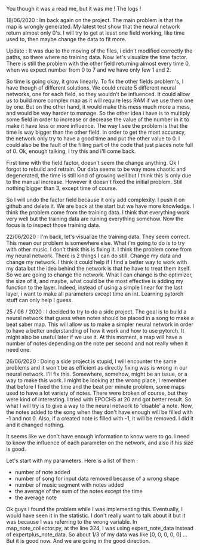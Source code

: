 You though it was a read me, but it was me ! The logs !


18/06/2020 : Im back again on the project. The main problem is that the map is wrongly generated.
My latest test show that the neural network return almost only 0's.
I will try to get at least one field working, like time used to, then maybe change the data to fit more.

Update : It was due to the moving of the files, i didn't modified correctly the paths, so there where no training data.
Now let's visualize the time factor. There is still the problem with the other field returning almost every time 0, when we expect number from 0 to 7 and we have only few 1 and 2.

So time is going okay, it grow linearly.
To fix the other fields problem's, I have though of different solutions.
We could create 5 different neural networks, one for each field, so they wouldn't be influenced.
It could allow us to build more complex map as it will require less RAM if we use them one by one.
But on the other hand, it would make this mess much more a mess, and would be way harder to manage.
So the other idea i have is to multiply some field in order to increase or decrease the value of the number in it to make it have less or more influence.
The way I see the problem is that the time is way bigger than the other field. In order to get the most accuracy, the network only try to have a good time and put the other value to 0.
I could also be the fault of the filling part of the code that just places note full of 0.
Ok, enough talking, I try this and i'll come back. 

First time with the field factor, doesn't seem the change anything.
Ok I forgot to rebuild and retrain.
Our data seems to be way more chaotic and degenerated, the time is still kind of growing well but I think this is only due to the manual increase.
However it doesn't fixed the initial problem. Still nothing bigger than 3, except time of course.

So I will undo the factor field because it only add complexity. I push it on github and delete it.
We are back at the start but we have more knowledge. I think the problem come from the training data.
I think that everything work very well but the training data are ruining everything somehow.
Now the focus is to inspect those training data.

22/06/2020 : I'm back, let's visualize the training data. They seem correct.
This mean our problem is somewhere else.
What i'm going to do is to try with other music.
I don't think this is fixing it.
I think the problem come from my neural network.
There is 2 things I can do still.
Change my data and change my network.
I think it could help if I find a better way to work with my data but the idea behind the network is that he have to treat them itself.
So we are going to change the network.
What I can change is the optimizer, the size of it, and maybe, what could be the most effective is adding my function to the layer.
Indeed, instead of using a simple linear for the last layer, i want to make all parameters except time an int.
Learning pytorch stuff can only help I guess.

25 / 06 / 2020 : I decided to try to do a side project. The goal is to build a neural network that guess when notes should be placed in a song to make a beat saber map.
This will allow us to make a simpler neural network in order to have a better understanding of how it work and how to use pytorch.
It might also be useful later if we use it. At this moment, a map will have a number of notes depending on the note per second and not really when it need one.

26/06/2020 : Doing a side project is stupid, I will encounter the same problems and it won't be as efficient as directly fixing was is wrong in our neural network.
I'll fix this. Somewhere, somehow, might be an issue, or a way to make this work.
I might be looking at the wrong place, I remember that before I fixed the time and the beat per minute problem, some maps used to have a lot variety of notes.
There were broken of course, but they were kind of interesting.
I tried with EPOCHS at 20 and got better result.
So what I will try is to give a way to the neural network to 'disable' a note.
Now, the notes added to the song when they don't have enough will be filled with -1 and not 0.
Also, if a created note is filled with -1, it will be removed.
I did it and it changed nothing.

It seems like we don't have enough information to know were to go.
I need to know the influence of each parameter on the network, and also if his size is good.

Let's start with my parameters.
Here is a list of them :
- number of note added
- number of song for input data removed because of a wrong shape
- number of music segment with notes added
- the average of the sum of the notes except the time
- the average note

Ok guys I found the problem while I was implementing this. Eventually, I would have seen it in the statistic.
I don't really want to talk about it but it was because I was referring to the wrong variable.
In map_note_collector.py, at the line 324, I was using expert_note_data instead of expertplus_note_data.
So about 1/3 of my data was like [0, 0, 0, 0, 0] ...
But it is good now. And we are going in the good direction.
